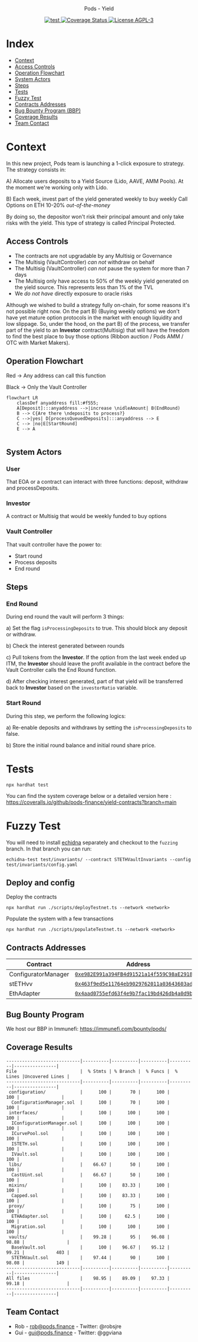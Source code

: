 <p align="center"> Pods - Yield </p>


<p align="center">
  <a href="https://github.com/pods-finance/lisbon/actions?query=workflow:test">
    <img src="https://github.com/pods-finance/yield-contracts/workflows/lint+compile+test/badge.svg" alt="test"/>
  </a>
  
  <a href='https://coveralls.io/github/pods-finance/yield-contracts?branch=main'>
    <img src='https://coveralls.io/repos/github/pods-finance/yield-contracts/badge.svg?branch=main&amp;t=WNIoc0' alt='Coverage Status' />
  </a>

  <a href="http://gplv3.fsf.org/">
    <img src="https://img.shields.io/badge/license-AGPL--3-blue" alt="License AGPL-3">
  </a>


# Index

- [Context](#context)
- [Access Controls](#access-controls)
- [Operation Flowchart](#operation-flowchart)
- [System Actors](#system-actors)
- [Steps](#steps)
- [Tests](#tests)
- [Fuzzy Test](#fuzzy-test)
- [Contracts Addresses](#contracts-addresses)
- [Bug Bounty Program (BBP)](#bug-bounty-program)
- [Coverage Results](#coverage-results)
- [Team Contact](#team-contact)

# Context

In this new project, Pods team is launching a 1-click exposure to strategy. The strategy consists in:

A) Allocate users deposits to a Yield Source (Lido, AAVE, AMM Pools). At the moment we're working only with Lido.

B) Each week, invest part of the yield generated weekly to buy weekly Call Options on ETH 10-20% _out-of-the-money_

By doing so, the depositor won't risk their principal amount and only take risks with the yield. This type of strategy is called Principal Protected.

## Access Controls

- The contracts are not upgradable by any Multisig or Governance
- The Multisig (VaultController) *can not* withdraw on behalf 
- The Multisig (VaultController) *can not* pause the system for more than 7 days
- The Multisig only have access to 50% of the weekly yield generated on the yield source. This represents less than 1% of the TVL
- We *do not have* directly exposure to oracle risks

Although we wished to build a strategy fully on-chain, for some reasons it's not possible right now. On the part B) (Buying weekly options) we don't have yet mature option protocols in the market with enough liquidity and low slippage. 
So, under the hood, on the part B) of the process, we transfer part of the yield to an **Investor** contract(Multisig) that will have the freedom to find the best place to buy those options (Ribbon auction / Pods AMM / OTC with Market Makers).

## Operation Flowchart
Red -> Any address can call this function

Black -> Only the Vault Controller

```mermaid
flowchart LR
    classDef anyaddress fill:#f555;
    A[Deposit]:::anyaddress -->|increase \nidleAmount| B(EndRound)
    B --> C{Are there \ndeposits to process?}
    C -->|yes| D[processQueuedDeposits]:::anyaddress --> E
    C --> |no|E[StartRound]
    E --> A


```

## System Actors

### User 
That EOA or a contract can interact with three functions: deposit, withdraw and processDeposits.

### Investor
A contract or Multisig that would be weekly funded to buy options

### Vault Controller
That vault controller have the power to:
- Start round
- Process deposits
- End round

## Steps

### End Round
During end round the vault will perform 3 things:


a) Set the flag `isProcessingDeposits` to true. This should block any deposit or withdraw.

b) Check the interest generated between rounds

c) Pull tokens from the **Investor**. If the option from the last week ended up ITM, the **Investor** should leave the profit available in the contract before the Vault Controller calls the End Round function.

d) After checking interest generated, part of that yield will be transferred back to **Investor** based on the `investorRatio` variable.

### Start Round
During this step, we perform the following logics:

a) Re-enable deposits and withdraws by setting the `isProcessingDeposits` to false.

b) Store the initial round balance and initial round share price.

# Tests

```shell
npx hardhat test
```

You can find the system coverage below or a detailed version here : https://coveralls.io/github/pods-finance/yield-contracts?branch=main

# Fuzzy Test

You will need to install [echidna](https://github.com/crytic/echidna) separately and checkout to the `fuzzing` branch. In that branch you can run:

```shell
echidna-test test/invariants/ --contract STETHVaultInvariants --config test/invariants/config.yaml
```
## Deploy and config

Deploy the contracts

```shell
npx hardhat run ./scripts/deployTestnet.ts --network <network>
```
Populate the system with a few transactions
```shell
npx hardhat run ./scripts/populateTestnet.ts --network <network>
```

## Contracts Addresses

| Contract                                                  | Address                                                       |
| --------------------------------------------------------- | ----------------------------------------------------------------- |
| ConfiguratorManager                                       | [`0xe982E991a394FB4d91521a14f559C98aE29186e2`](https://etherscan.io/address/0xe982E991a394FB4d91521a14f559C98aE29186e2)       |
| stETHvv                                                   | [`0x463f9ed5e11764eb9029762011a03643603ad879`](https://etherscan.io/address/0x463f9ed5e11764eb9029762011a03643603ad879)       |
| EthAdapter                                                | [`0x4aad0755efd63f4e9b7fac19bd426db4a0d9b5e8`](https://etherscan.io/address/0x4aad0755efd63f4e9b7fac19bd426db4a0d9b5e8)       |

## Bug Bounty Program

We host our BBP in Immunefi: https://immunefi.com/bounty/pods/

## Coverage Results

```
----------------------------|----------|----------|----------|----------|----------------|
File                        |  % Stmts | % Branch |  % Funcs |  % Lines |Uncovered Lines |
----------------------------|----------|----------|----------|----------|----------------|
 configuration/             |      100 |       70 |      100 |      100 |                |
  ConfigurationManager.sol  |      100 |       70 |      100 |      100 |                |
 interfaces/                |      100 |      100 |      100 |      100 |                |
  IConfigurationManager.sol |      100 |      100 |      100 |      100 |                |
  ICurvePool.sol            |      100 |      100 |      100 |      100 |                |
  ISTETH.sol                |      100 |      100 |      100 |      100 |                |
  IVault.sol                |      100 |      100 |      100 |      100 |                |
 libs/                      |    66.67 |       50 |      100 |      100 |                |
  CastUint.sol              |    66.67 |       50 |      100 |      100 |                |
 mixins/                    |      100 |    83.33 |      100 |      100 |                |
  Capped.sol                |      100 |    83.33 |      100 |      100 |                |
 proxy/                     |      100 |       75 |      100 |      100 |                |
  ETHAdapter.sol            |      100 |     62.5 |      100 |      100 |                |
  Migration.sol             |      100 |      100 |      100 |      100 |                |
 vaults/                    |    99.28 |       95 |    96.08 |    98.88 |                |
  BaseVault.sol             |      100 |    96.67 |    95.12 |    99.21 |            403 |
  STETHVault.sol            |    97.44 |       90 |      100 |    98.08 |            149 |
----------------------------|----------|----------|----------|----------|----------------|
All files                   |    98.95 |    89.09 |    97.33 |    99.18 |                |
----------------------------|----------|----------|----------|----------|----------------|
```

## Team Contact

- Rob - rob@pods.finance - Twitter: @robsjre
- Gui - gui@pods.finance - Twitter: @ggviana
